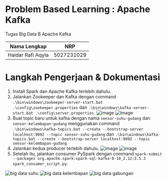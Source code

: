 # Problem Based Learning : Apache Kafka

Tugas Big Data B Apache Kafka

| Nama Lengkap           | NRP           |
| :--------------------: | :-----------: |
| Haidar Rafi Aqyla      | 5027231029    |

# Langkah Pengerjaan & Dokumentasi
1. Install Spark dan Apache Kafka terlebih dahulu.
2. Jalankan Zookeeper dan Kafka dengan command `.\bin\windows\zookeeper-server-start.bat .\config\zookeeper.properties` dan `.\bin\windows\kafka-server-start.bat .\config\server.properties`.
![image](https://github.com/user-attachments/assets/ca7edf83-c5de-4419-bfdb-7ac9b4d0e3a6)
![image](https://github.com/user-attachments/assets/cd9bee24-9b46-458c-ad0a-a38c5f3c7861)
3. Buat topic baru untuk kafka dengan nama `sensor-suhu-gudang` dan `sensor-kelembapan-gudang` menggunakan command `.\bin\windows\kafka-topics.bat --create --bootstrap-server localhost:9092 --topic sensor-suhu-gudang` dan `.\bin\windows\kafka-topics.bat --create --bootstrap-server localhost:9092 --topic sensor-kelembapan-gudang`
4. Jalankan kedua producer terlebih dahulu.
![image](https://github.com/user-attachments/assets/be6bce30-7227-4b4a-8f68-3dcb9a325c51)
![image](https://github.com/user-attachments/assets/b02c21cf-9013-49c2-acb9-573a4f0dbada)
5. Setelah itu, jalankan consumer PySpark dengan command `spark-submit --packages org.apache.spark:spark-sql-kafka-0-10_2.12:3.5.3 spark_consumer_script.py`.

![big data suhu](https://github.com/user-attachments/assets/6687350e-e64c-4e6f-a4af-cdd1a0224c3c)
![big data kelembapan](https://github.com/user-attachments/assets/12eb8632-14a4-4818-a21f-8efc0186d0a0)
![big data gabungan](https://github.com/user-attachments/assets/f8f05e17-f3fe-4929-9064-5042f68a8b0f) 
